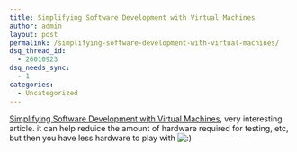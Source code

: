 ```yaml
---
title: Simplifying Software Development with Virtual Machines
author: admin
layout: post
permalink: /simplifying-software-development-with-virtual-machines/
dsq_thread_id:
  - 26010923
dsq_needs_sync:
  - 1
categories:
  - Uncategorized
---
```

[Simplifying Software Development with Virtual Machines][1], very interesting article. it can help reduice the amount of hardware required for testing, etc, but then you have less hardware to play with <img src="http://blog.lotas-smartman.net/wp-includes/images/smilies/icon_smile.gif" alt=":)" class="wp-smiley" />

 [1]: http://www.oreillynet.com/pub/a/network/2004/08/19/software_development_virtualization.html